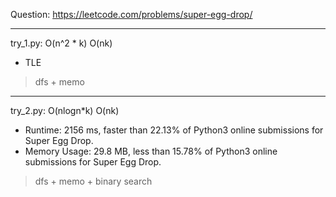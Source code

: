 Question: https://leetcode.com/problems/super-egg-drop/

---

try_1.py: O(n^2 * k) O(nk)

* TLE

> dfs + memo

---

try_2.py: O(nlogn*k) O(nk)

* Runtime: 2156 ms, faster than 22.13% of Python3 online submissions for Super Egg Drop.
* Memory Usage: 29.8 MB, less than 15.78% of Python3 online submissions for Super Egg Drop.

> dfs + memo + binary search
